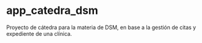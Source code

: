 # app_catedra_dsm
Proyecto de cátedra para la materia de DSM, en base a la gestión de citas y expediente de una clínica.
